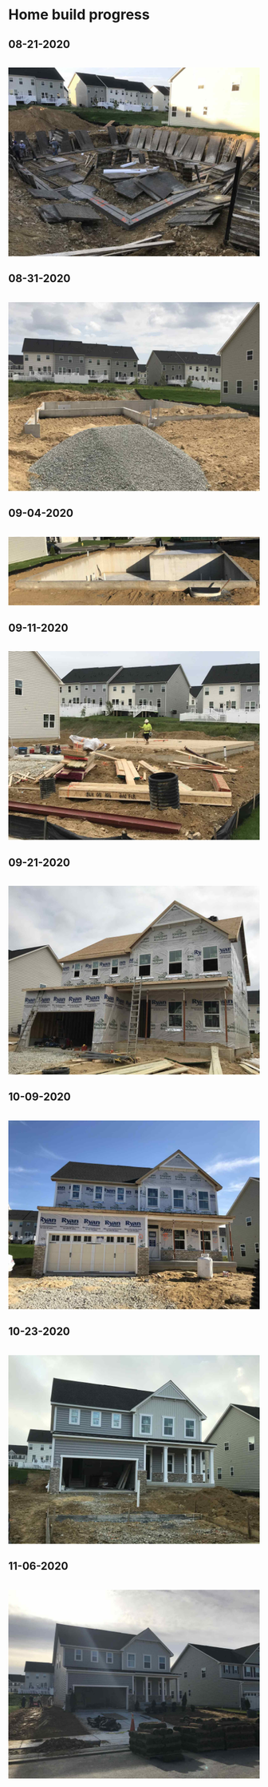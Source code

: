 # Home build progress

## 08-21-2020

<br>

<div align="center">

  <img src="/assets/img/house/01.jpg" />

</div>

## 08-31-2020

<br>

<div align="center">

  <img src="/assets/img/house/02.jpg" />

</div>

## 09-04-2020

<br>

<div align="center">

  <img src="/assets/img/house/03.jpg" />

</div>

## 09-11-2020

<br>

<div align="center">

  <img src="/assets/img/house/04.jpg" />

</div>

## 09-21-2020

<br>

<div align="center">

  <img src="/assets/img/house/05.jpg" />

</div>

## 10-09-2020

<br>

<div align="center">

  <img src="/assets/img/house/06.jpg" />

</div>

## 10-23-2020

<br>

<div align="center">

  <img src="/assets/img/house/07.jpg" />

</div>

## 11-06-2020

<br>

<div align="center">

  <img src="/assets/img/house/08.jpg" />

</div>
